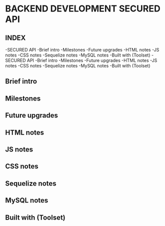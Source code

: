 # BACKEND DEVELOPMENT SECURED API

## INDEX
-SECURED API
    -Brief intro
    -Milestones
    -Future upgrades
    -HTML notes
    -JS notes
    -CSS notes
    -Sequelize notes
    -MySQL notes
    -Built with (Toolset)
-SECURED API
    -Brief intro
    -Milestones
    -Future upgrades
    -HTML notes
    -JS notes
    -CSS notes
    -Sequelize notes
    -MySQL notes
    -Built with (Toolset)




## Brief intro





## Milestones






## Future upgrades










## HTML notes






## JS notes











## CSS notes











## Sequelize notes











## MySQL notes

















## Built with (Toolset)